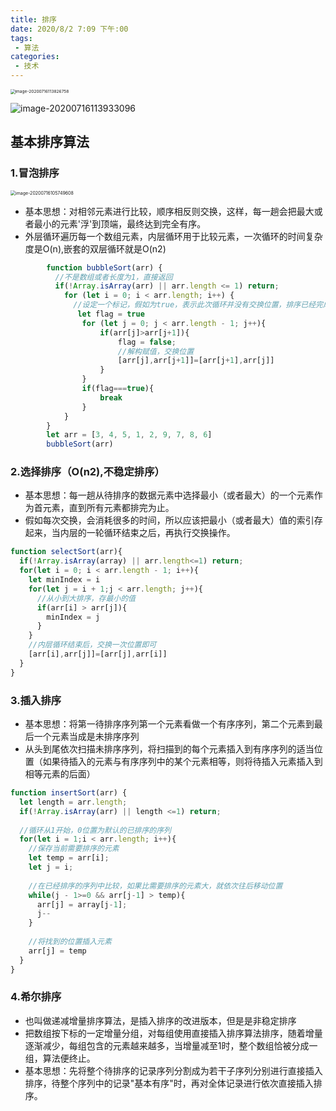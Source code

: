 ```yaml
---
title: 排序
date: 2020/8/2 7:09 下午:00
tags:
 - 算法
categories: 
 - 技术
---
```

<img src="https://tva1.sinaimg.cn/large/007S8ZIlgy1ggsnu8cdbzj31720qa4d4.jpg" alt="image-20200716113826758" style="zoom:47%;" />

![image-20200716113933096](https://tva1.sinaimg.cn/large/007S8ZIlgy1ggsnvbn00cj316w0hu474.jpg)

## 基本排序算法

### 1.冒泡排序

<img src="https://tva1.sinaimg.cn/large/007S8ZIlgy1ggsmnzotr8j30lk0psn4c.jpg" alt="image-20200716105749608" style="zoom:50%;" />

+ 基本思想：对相邻元素进行比较，顺序相反则交换，这样，每一趟会把最大或者最小的元素'浮'到顶端，最终达到完全有序。
+ 外层循环遍历每一个数组元素，内层循环用于比较元素，一次循环的时间复杂度是O(n),嵌套的双层循环就是O(n2)
```js
        function bubbleSort(arr) {
          //不是数组或者长度为1，直接返回
          if(!Array.isArray(arr) || arr.length <= 1) return;
            for (let i = 0; i < arr.length; i++) {
              //设定一个标记，假如为true，表示此次循环并没有交换位置，排序已经完成了，那么直接跳出外循环，排序结束。
               let flag = true
                for (let j = 0; j < arr.length - 1; j++){
                    if(arr[j]>arr[j+1]){
                        flag = false;
                        //解构赋值，交换位置
                        [arr[j],arr[j+1]]=[arr[j+1],arr[j]]
                    }
                }
                if(flag===true){
                    break
                }
            }
        }
        let arr = [3, 4, 5, 1, 2, 9, 7, 8, 6]
        bubbleSort(arr)
```



### 2.选择排序（O(n2),不稳定排序）

+ 基本思想：每一趟从待排序的数据元素中选择最小（或者最大）的一个元素作为首元素，直到所有元素都排完为止。
+ 假如每次交换，会消耗很多的时间，所以应该把最小（或者最大）值的索引存起来，当内层的一轮循环结束之后，再执行交换操作。

```js
function selectSort(arr){
  if(!Array.isArray(array) || arr.length<=1) return;
  for(let i = 0; i < arr.length - 1; i++){
    let minIndex = i
    for(let j = i + 1;j < arr.length; j++){
      //从小到大排序，存最小的值
      if(arr[i] > arr[j]){
        minIndex = j
      }
    }
    //内层循环结束后，交换一次位置即可
    [arr[i],arr[j]]=[arr[j],arr[i]]
  }
}
```

### 3.插入排序
+ 基本思想：将第一待排序序列第一个元素看做一个有序序列，第二个元素到最后一个元素当成是未排序序列
+ 从头到尾依次扫描未排序序列，将扫描到的每个元素插入到有序序列的适当位置（如果待插入的元素与有序序列中的某个元素相等，则将待插入元素插入到相等元素的后面）

```js
function insertSort(arr) {
  let length = arr.length;
  if(!Array.isArray(arr) || length <=1) return;
  
  //循环从1开始，0位置为默认的已排序的序列
  for(let i = 1;i < arr.length; i++){
    //保存当前需要排序的元素
    let temp = arr[i];
    let j = i;
    
    //在已经排序的序列中比较，如果比需要排序的元素大，就依次往后移动位置
    while(j - 1>=0 && arr[j-1] > temp){
      arr[j] = array[j-1];
      j--
    }
    
    //将找到的位置插入元素
    arr[j] = temp
  }
}
```

### 4.希尔排序

+ 也叫做递减增量排序算法，是插入排序的改进版本，但是是非稳定排序
+ 把数组按下标的一定增量分组，对每组使用直接插入排序算法排序，随着增量逐渐减少，每组包含的元素越来越多，当增量减至1时，整个数组恰被分成一组，算法便终止。
+ 基本思想：先将整个待排序的记录序列分割成为若干子序列分别进行直接插入排序，待整个序列中的记录"基本有序"时，再对全体记录进行依次直接插入排序。
